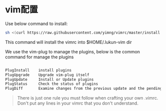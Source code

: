 vim配置
=====
Use below command to install:
```sh
sh <(curl https://raw.githubusercontent.com/yimng/vimrc/master/install.sh -L)
```
This command will install the vimrc into $HOME/.lukun-vim dir

We use the vim-plug to manage the plugins, below is the common command for manage the plugins
```sh

PlugInstall    install plugins
PlugUpgrade    Upgrade vim-plug itself
PlugUpdate     Install or Update plugins
PlugStatus     Check the status of plugins
PlugDiff       Examine changes from the previous update and the pending changes
```



>There is just one rule you must follow when crafting your own .vimrc.
>Don't put any lines in your vimrc that you don't understand.

